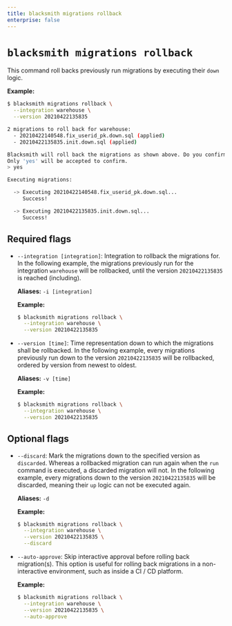```yaml
---
title: blacksmith migrations rollback
enterprise: false
---
```


# `blacksmith migrations rollback`

This command roll backs previously run migrations by executing their `down` logic.

**Example:**
```bash
$ blacksmith migrations rollback \
  --integration warehouse \
  --version 20210422135835

2 migrations to roll back for warehouse:
  - 20210422140548.fix_userid_pk.down.sql (applied)
  - 20210422135835.init.down.sql (applied)

Blacksmith will roll back the migrations as shown above. Do you confirm?
Only 'yes' will be accepted to confirm.
> yes

Executing migrations:

  -> Executing 20210422140548.fix_userid_pk.down.sql...
     Success!

  -> Executing 20210422135835.init.down.sql...
     Success!
```

## Required flags

- `--integration [integration]`: Integration to rollback the migrations for. In
  the following example, the migrations previously run for the integration
  `warehouse` will be rollbacked, until the version `20210422135835` is reached
  (including).

  **Aliases:** `-i [integration]`

  **Example:**
  ```bash
  $ blacksmith migrations rollback \
    --integration warehouse \
    --version 20210422135835
  ```

- `--version [time]`: Time representation down to which the migrations shall be
  rollbacked. In the following example, every migrations previously run down to
  the version `20210422135835` will be rollbacked, ordered by version from
  newest to oldest.

  **Aliases:** `-v [time]`

  **Example:**
  ```bash
  $ blacksmith migrations rollback \
    --integration warehouse \
    --version 20210422135835
  ```

## Optional flags

- `--discard`: Mark the migrations down to the specified version as `discarded`.
  Whereas a rollbacked migration can run again when the `run` command is executed,
  a discarded migration will not. In the following example, every migrations down
  to the version `20210422135835` will be discarded, meaning their `up` logic
  can not be executed again.

  **Aliases:** `-d`

  **Example:**
  ```bash
  $ blacksmith migrations rollback \
    --integration warehouse \
    --version 20210422135835 \
    --discard
  ```

- `--auto-approve`: Skip interactive approval before rolling back migration(s).
  This option is useful for rolling back migrations in a non-interactive environment,
  such as inside a CI / CD platform.

  **Example:**
  ```bash
  $ blacksmith migrations rollback \
    --integration warehouse \
    --version 20210422135835 \
    --auto-approve
  ```
